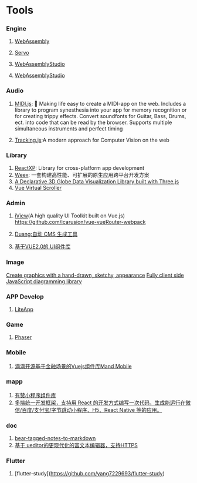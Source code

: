 Tools
========


### Engine

1. [WebAssembly](https://github.com/Hanks10100/wasm-examples/blob/master/how_to_code.md)

1. [Servo](https://github.com/servo/servo)

1. [WebAssemblyStudio](https://github.com/wasdk/WebAssemblyStudio)

1. [WebAssemblyStudio](https://webassembly.studio/)

### Audio

1. [MIDI.js](https://github.com/mudcube/MIDI.js): 🎹 Making life easy to create a MIDI-app on the web. Includes a library to program synesthesia into your app for memory recognition or for creating trippy effects. Convert soundfonts for Guitar, Bass, Drums, ect. into code that can be read by the browser. Supports multiple simultaneous instruments and perfect timing

1. [Tracking.js](https://github.com/eduardolundgren/tracking.js):A modern approach for Computer Vision on the web

### Library

1. [ReactXP](https://github.com/microsoft/reactxp): Library for cross-platform app development
1. [Weex](http://weex.apache.org/): 一套构建高性能、可扩展的原生应用跨平台开发方案
1. [A Declarative 3D Globe Data Visualization Library built with Three.js](https://github.com/syt123450/giojs)
1. [Vue Virtual Scroller](https://github.com/Akryum/vue-virtual-scroller)

### Admin

1. [iView](https://github.com/iview/iview)(A high quality UI Toolkit built on Vue.js)
  https://github.com/icarusion/vue-vueRouter-webpack
  
1. [Duang:自动 CMS 生成工具](https://github.com/eleme/duang)

1. [基于VUE2.0的 UI组件库](https://github.com/chuchur/kui-vue)

### Image

[Create graphics with a hand-drawn, sketchy, appearance](https://github.com/pshihn/rough)
[Fully client side JavaScript diagramming library](https://github.com/jgraph/mxgraph)

### APP Develop

1. [LiteApp](https://github.com/iqiyi/LiteApp)

### Game

1. [Phaser](https://github.com/photonstorm/phaser)

### Mobile

1. [滴滴开源基于金融场景的Vuejs组件库Mand Mobile](https://github.com/didi/mand-mobile)

### mapp

1. [有赞小程序组件库](https://github.com/youzan/vant)
1. [多端统一开发框架，支持用 React 的开发方式编写一次代码，生成能运行在微信/百度/支付宝/字节跳动小程序、H5、React Native 等的应用。](https://github.com/NervJS/taro)

### doc

1. [bear-tagged-notes-to-markdown](https://github.com/futantan/bear-tagged-notes-to-markdown)
1. [基于 ueditor的更现代化的富文本编辑器，支持HTTPS ](https://github.com/notadd/neditor)

### Flutter

1. [flutter-study[(https://github.com/yang7229693/flutter-study)
